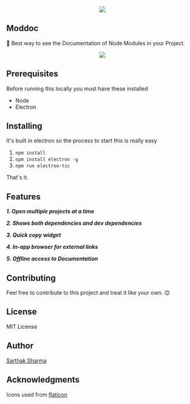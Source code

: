<div align="center"><img src="https://i.imgur.com/9HaEz3P.png"></div>

## Moddoc

🐶 Best way to see the Documentation of Node Modules in your Project.

<div align="center"><img src="https://i.imgur.com/EQYQepd.png"></div>



## Prerequisites

Before running this locally you must have these installed

+ Node
+ Electron

## Installing

It's built in electron so the process to start this is really easy

1. `npm install`
2. `npm install electron -g`
3. `npm run electron-tsc`

That's it.

## Features

***1. Open multiple projects at a time***

***2. Shows both dependencies and dev dependencies***

***3. Quick copy widget***

***4. In-app browser for external links***

***5. Offline access to Documentation***

## Contributing

Feel free to contribute to this project and treat it like your own. 😊 

## License

MIT License

## Author

[Sarthak Sharma](https://twitter.com/sarthology)

## Acknowledgments

Icons used from [flaticon](https://flaticon.com)
